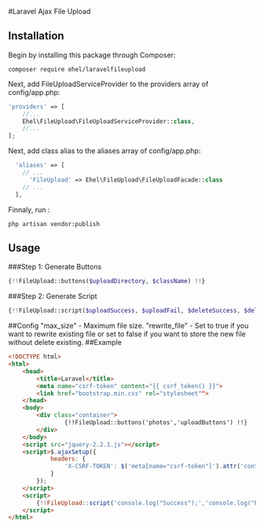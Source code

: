 #Laravel Ajax File Upload

## Installation

Begin by installing this package through Composer:

```
composer require ehel/laravelfileupload
```

Next, add FileUploadServiceProvider to the providers array of config/app.php:

```php
'providers' => [
    //...
    Ehel\FileUpload\FileUploadServiceProvider::class,
    //...
];
```

Next, add class alias to the aliases array of config/app.php:

```php
  'aliases' => [
    // ...
      'FileUpload' => Ehel\FileUpload\FileUploadFacade::class
    // ...
  ],
```

Finnaly, run :

```
php artisan vendor:publish
```

## Usage
###Step 1: Generate Buttons
```php
{!!FileUpload::buttons($uploadDirectory, $className) !!}
```
###Step 2: Generate Script
```php
{!!FileUpload::script($uploadSuccess, $uploadFail, $deleteSuccess, $deleteFail) !!}
```
##Config
    "max_size" - Maximum file size.
    "rewrite_file" - Set to true if you want to rewrite existing file or set to false if you want to store the new file without delete existing.
##Example
```html
<!DOCTYPE html>
<html>
    <head>
        <title>Laravel</title>
        <meta name="csrf-token" content="{{ csrf_token() }}">
        <link href="bootstrap.min.css" rel="stylesheet"">     
    </head>
    <body>
        <div class="container">
                {!!FileUpload::buttons('photos','uploadButtons') !!}
        </div>
    </body>
    <script src="jquery-2.2.1.js"></script>
    <script>$.ajaxSetup({
            headers: {
                'X-CSRF-TOKEN': $('meta[name="csrf-token"]').attr('content')
            }
        });
    </script>
    <script>
        {!!FileUpload::script('console.log("Success");','console.log("Error");', 'console.log("Deleted");', 'console.log("Can\'t delete");') !!}
    </script>
</html>
```